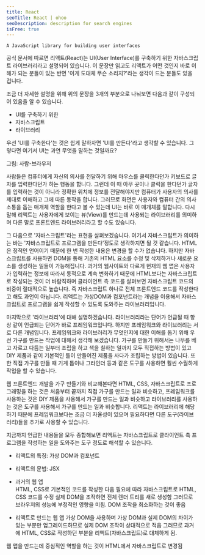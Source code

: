 ```yaml
---
title: React
seoTitle: React | ohoo
seoDescription: description for search engines
isFree: true
---
```


 
```
A JavaScript library for building user interfaces
```

공식 문서에 따르면 리액트(React)는 UI(User Interface)를 구축하기 위한 자바스크립트 라이브러리라고 설명되어 있습니다. 이 문장만 읽고도 리액트가 어떤 것인지 바로 이해가 되는 분들이 있는 반면 '이게 도대체 무슨 소리지?'라는 생각이 드는 분들도 있을 겁니다.

조금 더 자세한 설명을 위해 위의 문장을 3개의 부분으로 나눠보면 다음과 같이 구성되어 있음을 알 수 있습니다.

* UI를 구축하기 위한
* 자바스크립트
* 라이브러리

우선 'UI를 구축한다'는 것은 쉽게 말하자면 'UI를 만든다'라고 생각할 수 있습니다. 그렇다면 여기서 UI는 과연 무엇을 말하는 것일까요? 

그림: 사람-브라우저

사람들은 컴퓨터에게 자신의 의사를 전달하기 위해 마우스를 클릭한다던가 키보드로 글자를 입력한다던가 하는 행동을 합니다. 그런데 이 때 아무 곳이나 클릭을 한다던가 글자를 입력하는 것이 아니라 정확한 위치에 정보를 전달해야지만 컴퓨터가 사용자의 의사를 제대로 이해하고 그에 따른 동작을 합니다. 그러므로 화면은 사용자와 컴퓨터 간의 의사소통을 돕는 매개체 역할을 한다고 볼 수 있는데 UI는 바로 이 매개체를 말합니다. 다시 말해 리액트는 사용자에게 보이는 뷰(View)를 만드는데 사용되는 라이브러리를 의미하며 다른 말로 프론트엔드 라이브러리라고 할 수도 있습니다.

그 다음으로 '자바스크립트'라는 표현을 살펴보겠습니다. 여기서 자바스크립트가 의미하는 바는 '자바스크립트로 프로그램을 만든다'정도로 생각하지면 될 것 같습니다. HTML은 정적인 언어이기 때문에 한 번 작성한 내용은 변경을 할 수가 없습니다. 하지만 자바스크립트를 사용하면 DOM을 통해 기존의 HTML 요소를 수정 및 삭제하거나 새로운 요소를 생성하는 일들이 가능해집니다. 과거의 웹사이트와 다르게 현재의 웹 앱은 사용자가 입력하는 정보에 따라서 동적으로 계속 변화하기 때문에 HTML보다는 자바스크립트로 작성되는 것이 더 바람직하며 클라이언트 측 코드를 살펴보면 자바스크립트 코드의 비중이 절대적으로 높습니다. 즉 자바스크립트 하나로 전체 프론트엔드 코드를 작성한다고 해도 과언이 아닙니다. 리액트는 가상DOM과 컴포넌트라는 개념을 이용해서 자바스크립트로 프로그램을 쉽게 작성할 수 있도록 도와주는 라이브러리입니다.

마지막으로 '라이브러리'에 대해 설명하겠습니다. 라이브러리라는 단어가 언급될 때 항상 같이 언급되는 단어가 바로 프레임워크입니다. 하지만 프레임워크와 라이브러리는 서로 다른 개념입니다. 프레임워크와 라이브러리가 무엇인지에 대한 이해를 돕기 위해 우선 가구를 만드는 작업에 대해서 생각해 보겠습니다. 가구를 만들기 위해서는 나무를 베고 자르고 다듬는 일부터 조립을 하고 색을 칠하는 일까지 모두 직접하는 방법이 있고 DIY 제품과 같이 기본적인 틀이 만들어진 제품을 사다가 조립하는 방법이 있습니다. 또한 직접 가구를 만들 때 기계 톱이나 그라인더 등과 같은 도구를 사용하면 훨씬 수월하게 작업을 할 수 있습니다.

웹 프론트엔드 개발을 가구 만들기와 비교해본다면 HTML, CSS, 자바스크립트로 프로그래밍을 하는 것은 처음부터 끝까지 직접 가구를 만드는 일과 비슷하고, 프레임워크를 사용하는 것은 DIY 제품을 사용해서 가구를 만드는 일과 비슷하고 라이브러리를 사용하는 것은 도구를 사용해서 가구를 만드는 일과 비슷합니다. 리액트는 라이브러리에 해당하기 때문에 프레임워크보다는 조금 더 자율성이 있으며 필요하다면 다른 도구(라이브러리)들을 추가로 사용할 수 있습니다.

지금까지 언급한 내용들을 모두 종합해보면 리액트는 자바스크립트로 클라이언트 측 프로그램을 작성하는 일을 도와주는 도구 정도로 해석할 수 있습니다.


* 리액트의 특징: 가상 DOM과 컴포넌트
* 리액트의 문법: JSX
  
  
* 과거의 웹 앱  
HTML, CSS로 기본적인 코드를 작성한 다음 필요에 따라 자바스크립트로 HTML, CSS 코드를 수정
실제 DOM을 조작하면 전체 렌더 트리를 새로 생성함 그러므로 브라우저의 성능에 부정적인 영향을 미침.
DOM 조작을 최소화하는 것이 좋음

* 리액트로 만드는 웹 앱
가상 DOM을 사용하며 가상 DOM과 실제 DOM의 차이가 있는 부분만 업그레이드하므로 실제 DOM 조작이 상대적으로 적음
그러므로 과거에 HTML, CSS로 작성하던 부분을 리액트(자바스크립트)로 대체하게 됨.


웹 앱을 만드는데 중심적인 역할을 하는 것이 HTML에서 자바스크립트로 변경됨

















